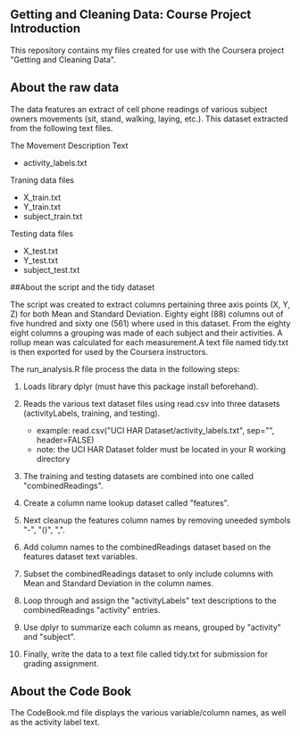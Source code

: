 ## Getting and Cleaning Data: Course Project Introduction

This repository contains my files created for use with the Coursera project "Getting and Cleaning Data".

## About the raw data

The data features an extract of cell phone readings of various subject owners movements (sit, stand, walking, laying, etc.).
This dataset extracted from the following text files.

The Movement Description Text
* activity_labels.txt

Traning data files 
* X_train.txt 
* Y_train.txt
* subject_train.txt

Testing data files
* X_test.txt
* Y_test.txt
* subject_test.txt


##About the script and the tidy dataset

The script was created to extract columns pertaining three axis points (X, Y, Z) for both Mean and Standard Deviation.
Eighty eight (88) columns out of five hundred and sixty one (561) where used in this dataset. From the eighty eight columns a grouping was made of each subject and their activities. A rollup mean was calculated for each measurement.A text file  named tidy.txt is then exported for used by the Coursera instructors.
 

The run_analysis.R file process the data in the following steps:

1. Loads library dplyr (must have this package install beforehand).

2. Reads the various text dataset files using read.csv into three datasets (activityLabels, training, and testing).
	* example: read.csv("UCI HAR Dataset/activity_labels.txt", sep="", header=FALSE)
	* note: the UCI HAR Dataset folder must be located in your R working directory

3. The training and testing datasets are combined into one called "combinedReadings".

4. Create a column name lookup dataset called "features".

5. Next cleanup the features column names by removing uneeded symbols "-", "()", ",".

6. Add column names to the combinedReadings dataset based on the features dataset text variables.

7. Subset the combinedReadings dataset to only include columns with Mean and Standard Deviation in the column names.

8. Loop through and assign the "activityLabels" text descriptions to the combinedReadings "activity" entries.

9. Use dplyr to summarize each column as means, grouped by "activity" and "subject".

10. Finally, write the data to a text file called tidy.txt for submission for grading assignment.


## About the Code Book

The CodeBook.md file displays the various variable/column names, as well as the activity label text.